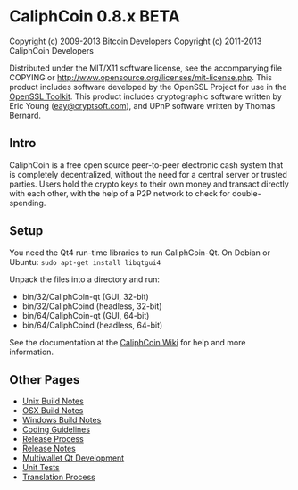 CaliphCoin 0.8.x BETA
====================

Copyright (c) 2009-2013 Bitcoin Developers
Copyright (c) 2011-2013 CaliphCoin Developers

Distributed under the MIT/X11 software license, see the accompanying
file COPYING or http://www.opensource.org/licenses/mit-license.php.
This product includes software developed by the OpenSSL Project for use in the [OpenSSL Toolkit](http://www.openssl.org/). This product includes
cryptographic software written by Eric Young ([eay@cryptsoft.com](mailto:eay@cryptsoft.com)), and UPnP software written by Thomas Bernard.


Intro
---------------------
CaliphCoin is a free open source peer-to-peer electronic cash system that is
completely decentralized, without the need for a central server or trusted
parties.  Users hold the crypto keys to their own money and transact directly
with each other, with the help of a P2P network to check for double-spending.


Setup
---------------------
You need the Qt4 run-time libraries to run CaliphCoin-Qt. On Debian or Ubuntu:
	`sudo apt-get install libqtgui4`

Unpack the files into a directory and run:

- bin/32/CaliphCoin-qt (GUI, 32-bit)
- bin/32/CaliphCoind (headless, 32-bit)
- bin/64/CaliphCoin-qt (GUI, 64-bit)
- bin/64/CaliphCoind (headless, 64-bit)

See the documentation at the [CaliphCoin Wiki](http://CaliphCoin.info)
for help and more information.


Other Pages
---------------------
- [Unix Build Notes](build-unix.md)
- [OSX Build Notes](build-osx.md)
- [Windows Build Notes](build-msw.md)
- [Coding Guidelines](coding.md)
- [Release Process](release-process.md)
- [Release Notes](release-notes.md)
- [Multiwallet Qt Development](multiwallet-qt.md)
- [Unit Tests](unit-tests.md)
- [Translation Process](translation_process.md)
